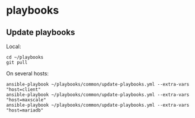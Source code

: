 # playbooks
## Update playbooks
Local:
```
cd ~/playbooks
git pull
```
On several hosts:
```
ansible-playbook ~/playbooks/common/update-playbooks.yml --extra-vars "host=client"
ansible-playbook ~/playbooks/common/update-playbooks.yml --extra-vars "host=maxscale"
ansible-playbook ~/playbooks/common/update-playbooks.yml --extra-vars "host=mariadb"
```
